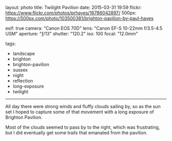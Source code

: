 layout: photo
title: Twilight Pavilion
date: 2015-03-31 19:59
flickr: https://www.flickr.com/photos/prhayes/16786042897/
500px: https://500px.com/photo/103500381/brighton-pavilion-by-paul-hayes

exif: true
camera: "Canon EOS 70D"
lens: "Canon EF-S 10-22mm f/3.5-4.5 USM"
aperture: "ƒ/13"
shutter: "120.2"
iso: 100
focal: "12.0mm"

tags:
  - landscape
  - brighton
  - brighton-pavilion
  - sussex
  - night
  - reflection
  - long-exposure
  - twilight
---

All day there were strong winds and fluffy clouds sailing by, so as the sun set I hoped to capture some of that movement with a long exposure of Brighton Pavilion.

Most of the clouds seemed to pass by to the right, which was frustrating, but I did eventually get some trails that emanated from the pavilion.

